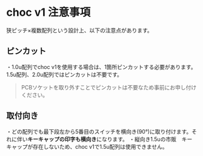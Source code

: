 # choc v1 注意事項  
狭ピッチ×複数配列という設計上、以下の注意点があります。

## ピンカット
・1.0u配列でchoc v1を使用する場合は、1箇所ピンカットする必要があります。1.5u配列、2.0u配列ではピンカットは不要です。
> PCBソケットを取り外すことでピンカットは不要なため事前にお申し付けください。

## 取付向き
・どの配列でも最下段左から5番目のスイッチを横向き(90°)に取り付けます。それに伴い**キーキャップの印字も横向き**になります。
・縦向き1.5uの市販　キーキャップが存在しないため、choc v1で1.5u配列は使用できません。
